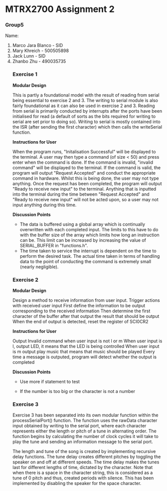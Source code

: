 # MTRX2700 Assignment 2

### Group5

<p>Name:<br>
<ol>
	<li>Marco Jara Blanco - SID</li>
	<li>Mary Khreich - 500505898</li>
  	<li>Jack Lunn - SID</li>
	<li>Zhanbo Zhu	   - 490035735</li>

### Exercise 1


**Modular Design**

<p>
This is partly a foundational model with the result of reading from serial being essential to exercise 2 and 3. The writing to serial module is also fairly foundational as it can also be used in exercise 2 and 3. Reading from serial is primarily conducted by interrupts after the ports have been initialised for read (a default of sorts as the bits required for writing to serial are set prior to doing so). Writing to serial is mostly contained into the ISR (after sending the first character) which then calls the writeSerial function.
</p>

**Instructions for User**

<p>

When the program runs, "Initalisation Successful" will be displayed to the terminal. A user may then type a command (of size < 50) and press enter when the command is done. If the command is invalid, "invalid command" will be displayed to the terminal. If the command is valid, the program will output "Request Accepted" and conduct the appropriate command in hardware. Whilst this is being done, the user may not type anything. Once the request has been completed, the program will output "Ready to receive new input" to the terminal. Anything that is inputted into the terminal during the time between "Request Accepted" and "Ready to receive new input" will not be acted upon, so a user may not input anything during this time.

</p>
  
  
**Discussion Points**

<p>

- The data is buffered using a global array which is continually overwritten with each completed input. The limits to this have to do with the buffer size of the array which limits how long an instruction can be. This limit can be increased by increasing the value of SERIAL_BUFFER in "functions.h".
- The time taken to service the interrupt is dependent on the time to perform the desired task. The actual time taken in terms of handling data to the point of conducting the command is extremely small (nearly negligible).
	
</p>

	

### Exercise 2


**Modular Design**
<p>
Design a method to receive information from user input. Trigger actions with received user input
First define the information to be output corresponding to the received information
Then determine the first character of the buffer after that output the result that should be output
When the end of output is detected, reset the register of SCI0CR2
</p>

**Instructions for User**
<p>
Output Invalid command when user input is not l or m
When user input is l, output LED, it means that the LED is being controlled
When user input is m output play music that means that music should be played
Every time a message is outputed, program will detect whether the output is completed
</p>


**Discussion Points**

<p>
	
 - Use more if statement to test
	
 - If the number is too big or the character is not a number
</p>

### Exercise 3

<p>  Exercise 3 has been separated into its own modular function within the processSerialPort() function. The function uses the rawData character input obtained by writing to the serial port, where each character represents either the length or pitch of a tune in alternating order. The function begins by calculating the number of clock cycles it will take to play the tune and sending an information message to the serial port. 

The length and tune of the song is created by implementing recursive delay functions. The tune delay creates different pitches by toggling the speaker on and off at different speeds. The time delay makes the tunes last for different lengths of time, dictated by the character.  Note that when there is a space in the character string, this is considered as a tune of 0 pitch and thus, created periods with silence. This has been implemented by disabling the speaker for the space character.
</p>

